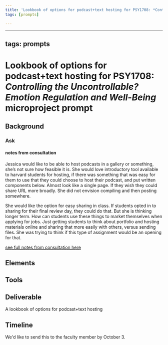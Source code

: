 ```yaml
---
title: 'Lookbook of options for podcast+text hosting for PSY1708: *Controlling the Uncontrollable? Emotion Regulation and Well-Being* microproject prompt'
tags: [prompts]

---
```


---
tags: prompts
---

# Lookbook of options for podcast+text hosting for PSY1708: *Controlling the Uncontrollable? Emotion Regulation and Well-Being* microproject prompt

## Background
### Ask

#### notes from consultation
Jessica would like to be able to host podcasts in a gallery or something, she’s not sure how feasible it is. She would love introductory tool available to harvard students for hosting, if there was something that was easy for them to use that they could choose to host their podcast, and put written components below. Almost look like  a single page. If they wish they could share URL more broadly. She did not envision compiling and then posting somewhere.

She would like the option for easy sharing in class. If students opted in to sharing for their final review day, they could do that. But she is thinking longer term. How can students use these things to market themselves when applying for jobs. Just getting students to think about portfolio and hosting materials online and sharing that more easily with others, versus sending files. She was trying to think if this type of assignment would be an opening for that. 

[see full notes from consultation here](https://docs.google.com/document/d/1mPmj2rC8CEPOYlLTE403zHNaaVjlFBy5sSWbpB3hOqo/edit#heading=h.ll62a3r1hux4)

## Elements
 
## Tools

## Deliverable
A lookbook of options for podcast+text hosting

## Timeline
We'd like to send this to the faculty member by October 3.